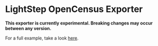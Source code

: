 # LightStep OpenCensus Exporter

**This exporter is currently experimental. Breaking changes may occur between any version.**

For a full example, take a look [here](../examples/opencensus/main.go).
